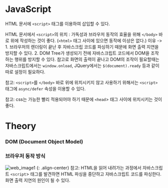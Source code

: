 # JavaScript

HTML 문서에 `<script>` 태그를 이용하여 삽입할 수 있다.

HTML 문서에서 `<script>`의 위치 : 가독성과 브라우저 동작의 효율을 위해 `</body>` 바로 위에 작성하는 것이 좋다. (`<html>` 태그 사이에 있으면 동작에 이상은 없다.)
이유 -> 1. 브라우저의 렌더링이 끝난 후 자바스크립 코드를 파싱하기 때문에 화면 출력 지연을 방지할 수 있다. 2. DOM Tree가 생성되기 전에 자바스크립트 코드에서 DOM을 조작하는 행위를 방지할 수 있다. 
참고로 화면의 출력이 끝나고 DOM의 조작이 필요할때는 자바스크립트에서는 `window.onload`, JQuery에서는 `$(document).ready` 등과 같이 따로 설정이 필요하다.

참고: `<script>`를  `</body>` 바로 위에 위치시키지 않고 사용하기 위해서는 `<script>` 태그에 `async/defer` 속성을 이용할 수 있다.

참고: css는 가능한 빨리 적용되어야 하기 때문에 `<head`> 태그 사이에 위치시키는 것이 좋다.


# Theory

### DOM (Document Object Model)

### 브라우저 동작 방식

![web_image1](https://user-images.githubusercontent.com/19742979/76080871-3c30b600-5feb-11ea-86ca-87f6251df472.png) {: .align-center}
참고: HTML을 읽어 내려가는 과정에서 자바스크립트 `<script`> 태그를 발견하면 HTML 파싱을 중단하고 자바스크립트 코드를 파싱한다. 화면 출력 지연의 원인이 될 수  있다.